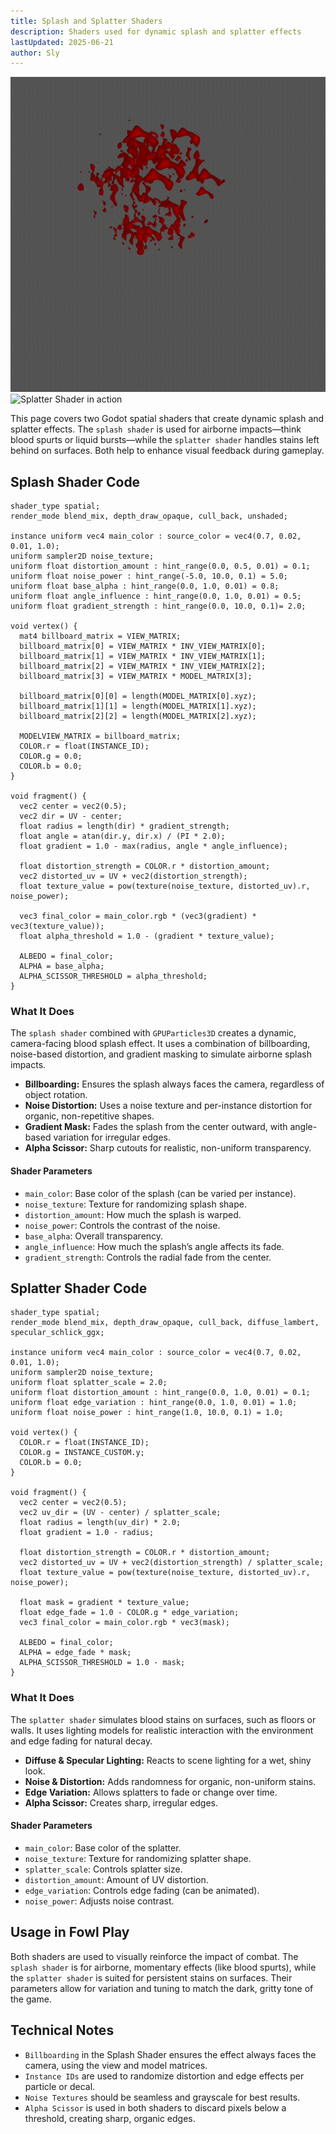 ```yaml
---
title: Splash and Splatter Shaders
description: Shaders used for dynamic splash and splatter effects
lastUpdated: 2025-06-21
author: Sly
---
```


![Splash Shader in action](../../../../../assets/fowl-play/effects-shaders/shaders/splash-and-splatter/splash_shader.gif)
![Splatter Shader in action](../../../../../assets/fowl-play/effects-shaders/shaders/splash-and-splatter/splatter_shader.gif)

This page covers two Godot spatial shaders that create dynamic splash and splatter effects. The `splash shader` is used for airborne impacts—think blood spurts or liquid bursts—while the `splatter shader` handles stains left behind on surfaces. Both help to enhance visual feedback during gameplay.

## Splash Shader Code
```gdscript
shader_type spatial;
render_mode blend_mix, depth_draw_opaque, cull_back, unshaded;

instance uniform vec4 main_color : source_color = vec4(0.7, 0.02, 0.01, 1.0);
uniform sampler2D noise_texture;
uniform float distortion_amount : hint_range(0.0, 0.5, 0.01) = 0.1;
uniform float noise_power : hint_range(-5.0, 10.0, 0.1) = 5.0;
uniform float base_alpha : hint_range(0.0, 1.0, 0.01) = 0.8;
uniform float angle_influence : hint_range(0.0, 1.0, 0.01) = 0.5;
uniform float gradient_strength : hint_range(0.0, 10.0, 0.1)= 2.0;

void vertex() {
  mat4 billboard_matrix = VIEW_MATRIX;
  billboard_matrix[0] = VIEW_MATRIX * INV_VIEW_MATRIX[0];
  billboard_matrix[1] = VIEW_MATRIX * INV_VIEW_MATRIX[1];
  billboard_matrix[2] = VIEW_MATRIX * INV_VIEW_MATRIX[2];
  billboard_matrix[3] = VIEW_MATRIX * MODEL_MATRIX[3];

  billboard_matrix[0][0] = length(MODEL_MATRIX[0].xyz);
  billboard_matrix[1][1] = length(MODEL_MATRIX[1].xyz);
  billboard_matrix[2][2] = length(MODEL_MATRIX[2].xyz);

  MODELVIEW_MATRIX = billboard_matrix;
  COLOR.r = float(INSTANCE_ID);
  COLOR.g = 0.0;
  COLOR.b = 0.0;
}

void fragment() {
  vec2 center = vec2(0.5);
  vec2 dir = UV - center;
  float radius = length(dir) * gradient_strength;
  float angle = atan(dir.y, dir.x) / (PI * 2.0);
  float gradient = 1.0 - max(radius, angle * angle_influence);

  float distortion_strength = COLOR.r * distortion_amount;
  vec2 distorted_uv = UV + vec2(distortion_strength);
  float texture_value = pow(texture(noise_texture, distorted_uv).r, noise_power);

  vec3 final_color = main_color.rgb * (vec3(gradient) * vec3(texture_value));
  float alpha_threshold = 1.0 - (gradient * texture_value);

  ALBEDO = final_color;
  ALPHA = base_alpha;
  ALPHA_SCISSOR_THRESHOLD = alpha_threshold;
}
```

### What It Does

The `splash shader` combined with `GPUParticles3D` creates a dynamic, camera-facing blood splash effect. It uses a combination of billboarding, noise-based distortion, and gradient masking to simulate airborne splash impacts.

- **Billboarding:** Ensures the splash always faces the camera, regardless of object rotation.
- **Noise Distortion:** Uses a noise texture and per-instance distortion for organic, non-repetitive shapes.
- **Gradient Mask:** Fades the splash from the center outward, with angle-based variation for irregular edges.
- **Alpha Scissor:** Sharp cutouts for realistic, non-uniform transparency.

#### Shader Parameters

- `main_color`: Base color of the splash (can be varied per instance).
- `noise_texture`: Texture for randomizing splash shape.
- `distortion_amount`: How much the splash is warped.
- `noise_power`: Controls the contrast of the noise.
- `base_alpha`: Overall transparency.
- `angle_influence`: How much the splash’s angle affects its fade.
- `gradient_strength`: Controls the radial fade from the center.


## Splatter Shader Code

```gdscript
shader_type spatial;
render_mode blend_mix, depth_draw_opaque, cull_back, diffuse_lambert, specular_schlick_ggx;

instance uniform vec4 main_color : source_color = vec4(0.7, 0.02, 0.01, 1.0);
uniform sampler2D noise_texture;
uniform float splatter_scale = 2.0;
uniform float distortion_amount : hint_range(0.0, 1.0, 0.01) = 0.1;
uniform float edge_variation : hint_range(0.0, 1.0, 0.01) = 1.0;
uniform float noise_power : hint_range(1.0, 10.0, 0.1) = 1.0;

void vertex() {
  COLOR.r = float(INSTANCE_ID);
  COLOR.g = INSTANCE_CUSTOM.y;
  COLOR.b = 0.0;
}

void fragment() {
  vec2 center = vec2(0.5);
  vec2 uv_dir = (UV - center) / splatter_scale;
  float radius = length(uv_dir) * 2.0;
  float gradient = 1.0 - radius;

  float distortion_strength = COLOR.r * distortion_amount;
  vec2 distorted_uv = UV + vec2(distortion_strength) / splatter_scale;
  float texture_value = pow(texture(noise_texture, distorted_uv).r, noise_power);

  float mask = gradient * texture_value;
  float edge_fade = 1.0 - COLOR.g * edge_variation;
  vec3 final_color = main_color.rgb * vec3(mask);

  ALBEDO = final_color;
  ALPHA = edge_fade * mask;
  ALPHA_SCISSOR_THRESHOLD = 1.0 - mask;
}
```

### What It Does

The `splatter shader` simulates blood stains on surfaces, such as floors or walls. It uses lighting models for realistic interaction with the environment and edge fading for natural decay.

- **Diffuse & Specular Lighting:** Reacts to scene lighting for a wet, shiny look.
- **Noise & Distortion:** Adds randomness for organic, non-uniform stains.
- **Edge Variation:** Allows splatters to fade or change over time.
- **Alpha Scissor:** Creates sharp, irregular edges.

#### Shader Parameters

- `main_color`: Base color of the splatter.
- `noise_texture`: Texture for randomizing splatter shape.
- `splatter_scale`: Controls splatter size.
- `distortion_amount`: Amount of UV distortion.
- `edge_variation`: Controls edge fading (can be animated).
- `noise_power`: Adjusts noise contrast.

## Usage in Fowl Play

Both shaders are used to visually reinforce the impact of combat. The `splash shader` is for airborne, momentary effects (like blood spurts), while the `splatter shader` is suited for persistent stains on surfaces. Their parameters allow for variation and tuning to match the dark, gritty tone of the game.

## Technical Notes

- `Billboarding` in the Splash Shader ensures the effect always faces the camera, using the view and model matrices.
- `Instance IDs` are used to randomize distortion and edge effects per particle or decal.
- `Noise Textures` should be seamless and grayscale for best results.
- `Alpha Scissor` is used in both shaders to discard pixels below a threshold, creating sharp, organic edges.
